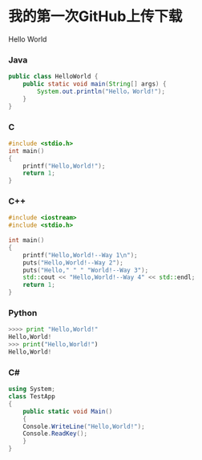 # 我的第一次GitHub上传下载

Hello World 



### Java

```java
public class HelloWorld { 
	public static void main(String[] args) {  
		System.out.println("Hello，World!");  
	}  
}
```



### C

```c
#include <stdio.h>  
int main()
{  
	printf("Hello,World!");
	return 1;
}  
```



### C++

```c++
#include <iostream>
#include <stdio.h>
  
int main()  
{  
	printf("Hello,World!--Way 1\n");
	puts("Hello,World!--Way 2");
	puts("Hello," " " "World!--Way 3");
	std::cout << "Hello,World!--Way 4" << std::endl;
	return 1;
}
```



### Python

```python
>>>> print "Hello,World!"
Hello,World!  
>>> print("Hello,World!")
Hello,World! 
```



### C#

```C#
using System;  
class TestApp  
{  
	public static void Main()  
	{  
	Console.WriteLine("Hello,World!");  
	Console.ReadKey();  
	}  
}
```



